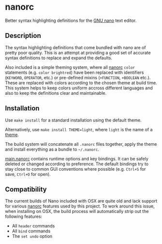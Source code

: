 nanorc
======

Better syntax highlighting definitions for the [GNU nano] text editor.

Description
-----------

The syntax highlighting definitions that come bundled with nano are of
pretty poor quality. This is an attempt at providing a good set of accurate
syntax definitions to replace and expand the defaults.

Also included is a simple theming system, where all [nanorc] `color`
statements (e.g. `color brightred`) have been replaced with identifiers
(`KEYWORD`, `OPERATOR`, etc.) or pre-defined mixins (`+FUNCTION`, `+BOOLEAN`
etc.). These are replaced with colors according to the chosen theme at build
time. This system helps to keep colors uniform accross different languages
and also to keep the definitions clear and maintainable.

Installation
------------

Use `make install` for a standard installation using the default theme.

Alternatively, use `make install THEME=light`, where `light` is the name of
a [theme].

The build system will concatenate all `.nanorc` files together, apply the
theme and install everything as a bundle to `~/.nanorc`.

[main.nanorc] contains runtime options and key bindings. It can be safely
deleted or changed according to preference. The default bindings try to stay
close to common GUI conventions where possible (e.g. `Ctrl+S` for save,
`Ctrl+O` for open).

Compatibility
-------------

The current builds of Nano included with OSX are quite old and lack support
for various [nanorc] features used by this project. To work around this issue,
when installing on OSX, the build process will automatically strip out the
following features:

* All `header` commands
* All `bind` commands
* The `set undo` option

[GNU nano]: http://www.nano-editor.org/
[nanorc]: http://www.nano-editor.org/dist/v2.3/nanorc.5.html
[theme]: https://github.com/craigbarnes/nanorc/tree/master/themes
[main.nanorc]: https://github.com/craigbarnes/nanorc/blob/master/main.nanorc
